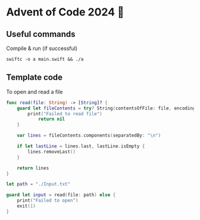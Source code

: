 # Advent of Code 2024 🎄

## Useful commands

Compile & run (if successful)
```shell
swiftc -o a main.swift && ./a
```


## Template code

To open and read a file

```swift
func read(file: String) -> [String]? {
    guard let fileContents = try? String(contentsOfFile: file, encoding: .utf8) else {
        print("Failed to read file")
            return nil
    }

    var lines = fileContents.components(separatedBy: "\n")

    if let lastLine = lines.last, lastLine.isEmpty {
        lines.removeLast()
    }

    return lines
}

let path = "./Input.txt"

guard let input = read(file: path) else {
    print("Failed to open")
    exit(1)
}

```

